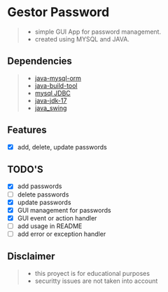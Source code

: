 # Gestor Password
>- simple GUI App for password management.
>- created using MYSQL and JAVA.

## Dependencies
>- [java-mysql-orm](https://github.com/AlfonsoG-dev/java-mysql-eje)
>- [java-build-tool](https://github.com/AlfonsoG-dev/javaBuild)
>- [mysql JDBC](https://dev.mysql.com/downloads/connector/j/5.1.html)
>- [java-jdk-17](https://www.oracle.com/java/technologies/javase/jdk17-archive-downloads.html)
>- [java_swing](https://www.tutorialspoint.com/swingexamples/index.htm)

## Features

- [x] add, delete, update passwords

## TODO'S
- [x] add passwords
- [ ] delete passwords
- [x] update passwords
- [x] GUI management for passwords
- [x] GUI event or action handler
- [ ] add usage in README
- [ ] add error or exception handler

## Disclaimer
>- this proyect is for educational purposes
>- securitty issues are not taken into account
